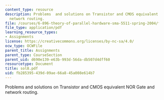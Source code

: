 ```yaml
---
content_type: resource
description: Problems  and solutions on Transistor and CMOS equivalent NOR Gate and
  network routing.
file: /courses/6-896-theory-of-parallel-hardware-sma-5511-spring-2004/fb285395439d09ae66a845a008e614b7_sol8.pdf
file_type: application/pdf
learning_resource_types:
- Assignments
license: https://creativecommons.org/licenses/by-nc-sa/4.0/
ocw_type: OCWFile
parent_title: Assignments
parent_type: CourseSection
parent_uid: d690e139-e63b-993d-56da-db507d4dff60
resourcetype: Document
title: sol8.pdf
uid: fb285395-439d-09ae-66a8-45a008e614b7
---
```

Problems  and solutions on Transistor and CMOS equivalent NOR Gate and network routing.